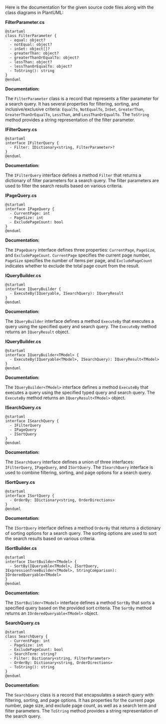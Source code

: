 Here is the documentation for the given source code files along with the class diagrams in PlantUML:

**FilterParameter.cs**

```plantuml
@startuml
class FilterParameter {
  - equal: object?
  - notEqual: object?
  - inSet: object[]?
  - greaterThan: object?
  - greaterThanOrEqualTo: object?
  - lessThan: object?
  - lessThanOrEqualTo: object?
  - ToString(): string
}
@enduml
```

**Documentation:**

The `FilterParameter` class is a record that represents a filter parameter for a search query. It has several properties for filtering, sorting, and inclusive/exclusive criteria: `EqualTo`, `NotEqualTo`, `InSet`, `GreaterThan`, `GreaterThanOrEqualTo`, `LessThan`, and `LessThanOrEqualTo`. The `ToString` method provides a string representation of the filter parameter.

**IFilterQuery.cs**

```plantuml
@startuml
interface IFilterQuery {
  - Filter: IDictionary<string, FilterParameter>?
}
@enduml
```

**Documentation:**

The `IFilterQuery` interface defines a method `Filter` that returns a dictionary of filter parameters for a search query. The filter parameters are used to filter the search results based on various criteria.

**IPageQuery.cs**

```plantuml
@startuml
interface IPageQuery {
  - CurrentPage: int
  - PageSize: int
  - ExcludePageCount: bool
}
@enduml
```

**Documentation:**

The `IPageQuery` interface defines three properties: `CurrentPage`, `PageSize`, and `ExcludePageCount`. `CurrentPage` specifies the current page number, `PageSize` specifies the number of items per page, and `ExcludePageCount` indicates whether to exclude the total page count from the result.

**IQueryBuilder.cs**

```plantuml
@startuml
interface IQueryBuilder {
  - ExecuteBy(IQueryable, ISearchQuery): IQueryResult
}
@enduml
```

**Documentation:**

The `IQueryBuilder` interface defines a method `ExecuteBy` that executes a query using the specified query and search query. The `ExecuteBy` method returns an `IQueryResult` object.

**IQueryBuilder<TModel>.cs**

```plantuml
@startuml
interface IQueryBuilder<TModel> {
  - ExecuteBy(IQueryable<TModel>, ISearchQuery): IQueryResult<TModel>
}
@enduml
```

**Documentation:**

The `IQueryBuilder<TModel>` interface defines a method `ExecuteBy` that executes a query using the specified typed query and search query. The `ExecuteBy` method returns an `IQueryResult<TModel>` object.

**ISearchQuery.cs**

```plantuml
@startuml
interface ISearchQuery {
  - IFilterQuery
  - IPageQuery
  - ISortQuery
}
@enduml
```

**Documentation:**

The `ISearchQuery` interface defines a union of three interfaces: `IFilterQuery`, `IPageQuery`, and `ISortQuery`. The `ISearchQuery` interface is used to combine filtering, sorting, and page options for a search query.

**ISortQuery.cs**

```plantuml
@startuml
interface ISortQuery {
  - OrderBy: IDictionary<string, OrderDirections>
}
@enduml
```

**Documentation:**

The `ISortQuery` interface defines a method `OrderBy` that returns a dictionary of sorting options for a search query. The sorting options are used to sort the search results based on various criteria.

**ISortBuilder.cs**

```plantuml
@startuml
interface ISortBuilder<TModel> {
  - SortBy(IQueryable<TModel>, ISortQuery, IExpressionTreeBuilder<TModel>, StringComparison): IOrderedQueryable<TModel>
}
@enduml
```

**Documentation:**

The `ISortBuilder<TModel>` interface defines a method `SortBy` that sorts a specified query based on the provided sort criteria. The `SortBy` method returns an `IOrderedQueryable<TModel>` object.

**SearchQuery.cs**

```plantuml
@startuml
class SearchQuery {
  - CurrentPage: int
  - PageSize: int
  - ExcludePageCount: bool
  - SearchTerm: string?
  - Filter: Dictionary<string, FilterParameter>
  - OrderBy: Dictionary<string, OrderDirections>
  - ToString(): string
}
@enduml
```

**Documentation:**

The `SearchQuery` class is a record that encapsulates a search query with filtering, sorting, and page options. It has properties for the current page number, page size, and exclude page count, as well as a search term and filter parameters. The `ToString` method provides a string representation of the search query.